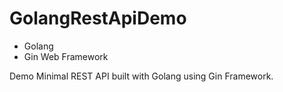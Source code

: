 # GolangRestApiDemo

- Golang
- Gin Web Framework

Demo Minimal REST API built with Golang using Gin Framework.

